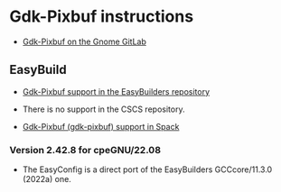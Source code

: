 # Gdk-Pixbuf instructions

-   [Gdk-Pixbuf on the Gnome GitLab](https://gitlab.gnome.org/GNOME/gdk-pixbuf)


## EasyBuild

-   [Gdk-Pixbuf support in the EasyBuilders repository](https://github.com/easybuilders/easybuild-easyconfigs/tree/develop/easybuild/easyconfigs/g/Gdk-Pixbuf)
    
-   There is no support in the CSCS repository.

-   [Gdk-Pixbuf (gdk-pixbuf) support in Spack](https://spack.readthedocs.io/en/latest/package_list.html#gdk-pixbuf)


### Version 2.42.8 for cpeGNU/22.08

-   The EasyConfig is a direct port of the EasyBuilders GCCcore/11.3.0 (2022a) one.



  